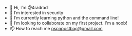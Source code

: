 - 👋 Hi, I’m @4radrad
- 👀 I’m interested in security
- 🌱 I’m currently learning python and the command line!
- 💞️ I’m looking to collaborate on my first project. I'm a noob!
- 📫 How to reach me pspnpostbag@gmail.com

<!---
4radrad/4radrad is a ✨ special ✨ repository because its `README.md` (this file) appears on your GitHub profile.
You can click the Preview link to take a look at your changes.
--->
